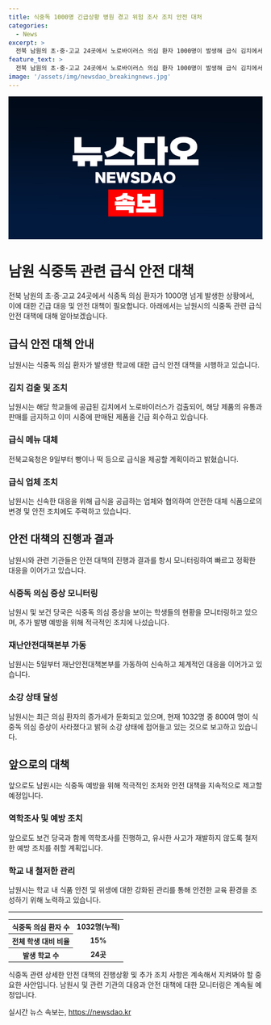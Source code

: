```yaml
---
title: 식중독 1000명 긴급상황 병원 경고 위험 조사 조치 안전 대처
categories:
  - News
excerpt: >
  전북 남원의 초·중·고교 24곳에서 노로바이러스 의심 환자 1000명이 발생해 급식 김치에서 검출됐다. 해당 김치는 금지되고 시중 제품은 회수 중이며 역학조사를 진행 중이다. 노로바이러스는 식중독을 일으키며, 감염성이 강해 전염이 쉽다. 7일 기준으로 식중독 의심 환자는 1032명으로, 학교는 휴업이나 수업 단축을 실시했고 4개 학교는 기말고사를 연기했다. 의심 환자 증가세가 둔화되는 가운데 시민들의 안전을 위해 대책을 마련 중이다.
feature_text: >
  전북 남원의 초·중·고교 24곳에서 노로바이러스 의심 환자 1000명이 발생해 급식 김치에서 검출됐다. 해당 김치는 금지되고 시중 제품은 회수 중이며 역학조사를 진행 중이다. 노로바이러스는 식중독을 일으키며, 감염성이 강해 전염이 쉽다. 7일 기준으로 식중독 의심 환자는 1032명으로, 학교는 휴업이나 수업 단축을 실시했고 4개 학교는 기말고사를 연기했다. 의심 환자 증가세가 둔화되는 가운데 시민들의 안전을 위해 대책을 마련 중이다.
image: '/assets/img/newsdao_breakingnews.jpg'
---
```


<p><img src="/assets/img/newsdao_breakingnews.jpg" alt="bookingtag 속보" /></p>

<h1>남원 식중독 관련 급식 안전 대책</h1>

<p data-ke-size="size16">전북 남원의 초·중·고교 24곳에서 식중독 의심 환자가 1000명 넘게 발생한 상황에서, 이에 대한 긴급 대응 및 안전 대책이 필요합니다. 아래에서는 남원시의 식중독 관련 급식 안전 대책에 대해 알아보겠습니다.</p>

<h2 data-ke-size="size26">급식 안전 대책 안내</h2>

<p data-ke-size="size16">남원시는 식중독 의심 환자가 발생한 학교에 대한 급식 안전 대책을 시행하고 있습니다. </p>

<h3>김치 검출 및 조치</h3>

<p data-ke-size="size16">남원시는 해당 학교들에 공급된 김치에서 노로바이러스가 검출되어, 해당 제품의 유통과 판매를 금지하고 이미 시중에 판매된 제품을 긴급 회수하고 있습니다.</p>

<h3>급식 메뉴 대체</h3>

<p data-ke-size="size16">전북교육청은 9일부터 빵이나 떡 등으로 급식을 제공할 계획이라고 밝혔습니다. </p>

<h3>급식 업체 조치</h3>

<p data-ke-size="size16">남원시는 신속한 대응을 위해 급식을 공급하는 업체와 협의하여 안전한 대체 식품으로의 변경 및 안전 조치에도 주력하고 있습니다.</p>

<h2 data-ke-size="size26">안전 대책의 진행과 결과</h2>

<p data-ke-size="size16">남원시와 관련 기관들은 안전 대책의 진행과 결과를 항시 모니터링하여 빠르고 정확한 대응을 이어가고 있습니다.</p>

<h3>식중독 의심 증상 모니터링</h3>

<p data-ke-size="size16">남원시 및 보건 당국은 식중독 의심 증상을 보이는 학생들의 현황을 모니터링하고 있으며, 추가 발병 예방을 위해 적극적인 조치에 나섰습니다.</p>

<h3>재난안전대책본부 가동</h3>

<p data-ke-size="size16">남원시는 5일부터 재난안전대책본부를 가동하여 신속하고 체계적인 대응을 이어가고 있습니다. </p>

<h3>소강 상태 달성</h3>

<p data-ke-size="size16">남원시는 최근 의심 환자의 증가세가 둔화되고 있으며, 현재 1032명 중 800여 명이 식중독 의심 증상이 사라졌다고 밝혀 소강 상태에 접어들고 있는 것으로 보고하고 있습니다.</p>

<h2 data-ke-size="size26">앞으로의 대책</h2>

<p data-ke-size="size16">앞으로도 남원시는 식중독 예방을 위해 적극적인 조처와 안전 대책을 지속적으로 제고할 예정입니다.</p>

<h3>역학조사 및 예방 조치</h3>

<p data-ke-size="size16">앞으로도 보건 당국과 함께 역학조사를 진행하고, 유사한 사고가 재발하지 않도록 철저한 예방 조치를 취할 계획입니다.</p>

<h3>학교 내 철저한 관리</h3>

<p data-ke-size="size16">남원시는 학교 내 식품 안전 및 위생에 대한 강화된 관리를 통해 안전한 교육 환경을 조성하기 위해 노력하고 있습니다.</p>

<hr>

<table>
    <tr>
        <th><b>식중독 의심 환자 수</b></th>
        <td style="text-align: center; height: 17px;"><b>1032명(누적)</b></td>
    </tr>
    <tr>
        <th><b>전체 학생 대비 비율</b></th>
        <td style="text-align: center; height: 17px;"><b>15%</b></td>
    </tr>
    <tr>
        <th><b>발생 학교 수</b></th>
        <td style="text-align: center; height: 17px;"><b>24곳</b></td>
    </tr>
</table>

<p data-ke-size="size16">식중독 관련 상세한 안전 대책의 진행상황 및 추가 조치 사항은 계속해서 지켜봐야 할 중요한 사안입니다. 남원시 및 관련 기관의 대응과 안전 대책에 대한 모니터링은 계속될 예정입니다.</p>
실시간 뉴스 속보는, <a href="https://newsdao.kr" rel="dofollow">https://newsdao.kr</a>


